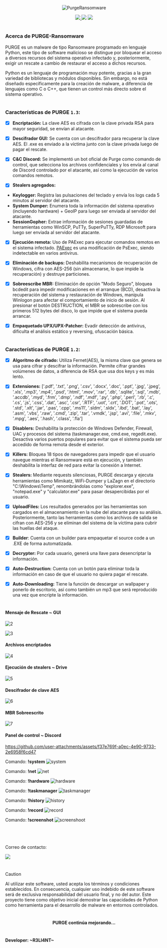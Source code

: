 <p align="center">
  <img src="https://github.com/user-attachments/assets/54d95895-d824-4423-a56e-8de919599432" alt="PurgeRansomware" Logo" />
</p>

<p align="center">
    <a href="https://python.org">
    <img src="https://img.shields.io/badge/Python-3-green.svg">
  </a>
    <img src="https://img.shields.io/badge/Release-1.3-blue.svg">
  </a>
    <img src="https://img.shields.io/badge/Private-%F0%9F%94%92-red.svg">
  </a>
</p>

<h1 align="center"></h1>

### Acerca de PURGE-Ransomware

PURGE es un malware de tipo Ransomware programado en lenguaje Python, este tipo de software malicioso se distingue por bloquear el acceso a diversos recursos del sistema operativo infectado y, posteriormente, exigir un rescate a cambio de restaurar el acceso a dichos recursos.

Python es un lenguaje de programación muy potente, gracias a la gran variedad de bibliotecas y módulos disponibles. Sin embargo, no está diseñado específicamente para la creación de malware, a diferencia de lenguajes como C o C++, que tienen un control más directo sobre el sistema operativo. 

<h1 align="center"></h1>

### Características de PURGE `1.3`:

- [x] **Encriptación:** La clave AES es cifrada con la clave privada RSA para mayor seguridad, se envían al atacante.

- [x] **Descifrador GUI:** Se cuenta con un descifrador para recuperar la clave AES. El .exe es enviado a la víctima junto con la clave privada luego de pagar el rescate.

- [x] **C&C Discord:** Se implementó un bot oficial de Purge como comando de control, que selecciona los archivos confidenciales y los envía al canal de Discord controlado por el atacante, así como la ejecución de varios comandos remotos.

- [x] **Stealers agregados:**
- __Keylogger:__ Registra las pulsaciones del teclado y envía los logs cada 5 minutos al servidor del atacante.
- __System Dumper:__ Enumera toda la información del sistema operativo (incluyendo hardware) + GeoIP para luego ser enviada al servidor del atacante.
- __SessionGopher:__ Extrae información de sesiones guardadas de herramientas como WinSCP, PuTTy, SuperPuTTy, RDP Microsoft para luego ser enviada al servidor del atacante.

- [x] **Ejecución remota:** Uso de PAExec para ejecutar comandos remotos en el sistema infectado. <a href="https://github.com/poweradminllc/PAExec">PAExec</a> es una modificación de PsExec, siendo indetectable en varios antivirus.

- [x] **Eliminación de backups:** Deshabilita mecanismos de recuperación de Windows, cifra con AES-256 (sin almacenarse, lo que impide la recuperación) y destruye particiones.

- [x] **Sobreescribe MBR:** Eliminación de opción "Modo Seguro", bloquea bcdedit para impedir modificaciones en el arranque (BCD), desactiva la recuperación del sistema y restauración de Windows, manipula Winlogon para afectar el comportamiento de inicio de sesión. Al presionar el botón DESTRUCTION, el MBR se sobrescribe con los primeros 512 bytes del disco, lo que impide que el sistema pueda arrancar.

- [x] **Empaquetado UPX/UPX-Patcher:** Evadir detección de antivirus, dificulta el análisis estático y reversing, ofuscación básica.

<h1 align="center"></h1>

### Características de PURGE `1.2`:

- [x] **Algoritmo de cifrado:** Utiliza Fernet(AES), la misma clave que genera se usa para cifrar y descifrar la información. Permite cifrar grandes volúmenes de datos, a diferencia de RSA que usa dos keys y es más lento.

- [x] **Extensiones:** ['.pdf', '.txt', '.png', '.csv', '.docx', '.doc', '.ppt', '.jpg', '.jpeg', '.xls', '.mp3', '.mp4', '.psd', '.html', '.mov', '.rar', '.db', '.sqlite', '.sql', '.mdb', '.accdb', '.myd', '.frm', '.dmp', '.ndf', '.mdf', '.py', '.php', '.perl', '.rb', '.c', '.cs', '.js', '.css', '.dat', '.asc', '.csr', '.RTF', '.uot', '.crt', '.DOT', '.pot', '.ots', '.std', '.xlt', '.jar', '.pas', '.cpp', '.ms11', '.sldm', '.sldx', '.ibd', '.bat', '.lay', '.asm', '.vbs', '.raw', '.cmd', '.zip', '.tar', '.vmdk', '.jsp', '.avi', '.file', '.mkv', '.mpg', '.aes', '.hash', '.class', '.fla']

- [x] **Disablers:** Deshabilita la protección de Windows Defender, Firewall, UAC y procesos del sistema (taskmanager.exe, cmd.exe, regedit.exe). Desactiva varios puertos populares para evitar que el sistema pueda ser accedido de forma remota desde el exterior.

- [x] **Killers:** Bloquea 18 tipos de navegadores para impedir que el usuario navegue mientras el Ransomware está en ejecución, y también deshabilita la interfaz de red para evitar la conexión a Internet.

- [x] **Stealers:** Mediante requests silenciosas, PURGE descarga y ejecuta herramientas como Mimikatz, WiFi-Dumper y LaZagn en el directorio "C:\Windows\Temp", renombrándolas como "explorer.exe", "notepad.exe" y "calculator.exe" para pasar desapercibidas por el usuario.

- [x] **UploadFiles:** Los resultados generados por las herramientas son cargados en el almacenamiento en la nube del atacante para su análisis. Posteriormente, tanto las herramientas como los archivos de salida se cifran con AES-256 y se eliminan del sistema de la víctima para cubrir las huellas del ataque.

- [x] **Builder**: Cuenta con un builder para empaquetar el source code a un .EXE de forma automatizada.

- [x] **Decrypter:** Por cada usuario, generá una llave para desencriptar la información.

- [x] **Auto-Destruction:** Cuenta con un botón para eliminar toda la información en caso de que el usuario no quiera pagar el rescate.

- [x] **Auto-Downloading:** Tiene la función de descargar un wallpaper y ponerlo de escritorio, así como también un mp3 que será reproducido una vez que encripte la información.

<h1 align="center"></h1>

#### Mensaje de Rescate ~ GUI

![2](https://github.com/user-attachments/assets/e41ba8e3-2887-4623-9faa-a1a2e27121f5)

![3](https://github.com/user-attachments/assets/108348a9-03d5-4dce-80ce-cf0db02f280f)

#### Archivos encriptados

![4](https://github.com/user-attachments/assets/a7e7a939-aaba-4194-993c-bae5aea3467f)

#### Ejecución de stealers ~ Drive

![5](https://github.com/user-attachments/assets/5ffbff24-9fa3-44bb-84fd-f1934855941e)

#### Descifrador de clave AES

![6](https://github.com/user-attachments/assets/9fe75a29-2c93-41f1-8466-6af45b987fbc)

#### MBR Sobreescrito

![7](https://github.com/user-attachments/assets/f7f1178a-16b5-4e38-bcb1-e43f2c68a417)

#### Panel de control ~ Discord

https://github.com/user-attachments/assets/f37e769f-a0ec-4e90-9733-2e6958f6cd47

Comando: **!system**
![system](https://github.com/user-attachments/assets/1570d689-c095-4868-9bc4-c4b2b0f16c44)

Comando: **!net**
![net](https://github.com/user-attachments/assets/bf2623f5-55dd-44ad-846f-7c9ca291c65a)

Comando: **!hardware**
![hardware](https://github.com/user-attachments/assets/1ebc0f30-32ac-436d-a7e1-b69ef4ec0fb7)

Comando: **!taskmanager**
![taskmanager](https://github.com/user-attachments/assets/b2c2f1c1-ce03-4a4a-aaf6-81a8c08141ba)

Comando: **!history**
![history](https://github.com/user-attachments/assets/ffee79a0-b88e-4694-b3df-5b8bc5131e3f)

Comando: **!record**
![record](https://github.com/user-attachments/assets/9c4be60f-273d-4ef5-aab9-9cdaecc5362b)

Comando: **!screenshot**
![screenshoot](https://github.com/user-attachments/assets/2ebcc472-25d3-4297-b658-5be026c3b4a0)

</br>

<h1 align="center"></h1>

Correo de contacto:

<img src="https://img.shields.io/badge/r3li4nt.contact@keemail.me-D14836?style=for-the-badge&logo=gmail&logoColor=white" />

<h1 align="center"></h1>

> [!CAUTION]
> Al utilizar este software, usted acepta los términos y condiciones establecidos. En consecuencia, cualquier uso indebido de este software será de exclusiva responsabilidad del usuario final, y no del autor. Este proyecto tiene como objetivo inicial demostrar las capacidades de Python como herramienta para el desarrollo de malware en entornos controlados. 

<h1 align="center"></h1>

<h4 align="center">PURGE continúa mejorando...</h4>

<h1 align="center"></h1>

#### Developer: ~R3LI4NT~
